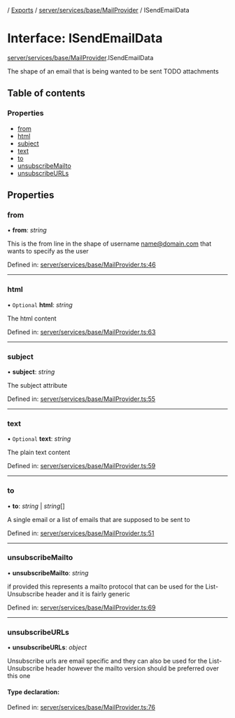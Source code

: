 [](../README.md) / [Exports](../modules.md) / [server/services/base/MailProvider](../modules/server_services_base_mailprovider.md) / ISendEmailData

# Interface: ISendEmailData

[server/services/base/MailProvider](../modules/server_services_base_mailprovider.md).ISendEmailData

The shape of an email that is being wanted to be sent
TODO attachments

## Table of contents

### Properties

- [from](server_services_base_mailprovider.isendemaildata.md#from)
- [html](server_services_base_mailprovider.isendemaildata.md#html)
- [subject](server_services_base_mailprovider.isendemaildata.md#subject)
- [text](server_services_base_mailprovider.isendemaildata.md#text)
- [to](server_services_base_mailprovider.isendemaildata.md#to)
- [unsubscribeMailto](server_services_base_mailprovider.isendemaildata.md#unsubscribemailto)
- [unsubscribeURLs](server_services_base_mailprovider.isendemaildata.md#unsubscribeurls)

## Properties

### from

• **from**: *string*

This is the from line in the shape of
username <name@domain.com> that wants to specify
as the user

Defined in: [server/services/base/MailProvider.ts:46](https://github.com/onzag/itemize/blob/28218320/server/services/base/MailProvider.ts#L46)

___

### html

• `Optional` **html**: *string*

The html content

Defined in: [server/services/base/MailProvider.ts:63](https://github.com/onzag/itemize/blob/28218320/server/services/base/MailProvider.ts#L63)

___

### subject

• **subject**: *string*

The subject attribute

Defined in: [server/services/base/MailProvider.ts:55](https://github.com/onzag/itemize/blob/28218320/server/services/base/MailProvider.ts#L55)

___

### text

• `Optional` **text**: *string*

The plain text content

Defined in: [server/services/base/MailProvider.ts:59](https://github.com/onzag/itemize/blob/28218320/server/services/base/MailProvider.ts#L59)

___

### to

• **to**: *string* \| *string*[]

A single email or a list of emails that are supposed
to be sent to

Defined in: [server/services/base/MailProvider.ts:51](https://github.com/onzag/itemize/blob/28218320/server/services/base/MailProvider.ts#L51)

___

### unsubscribeMailto

• **unsubscribeMailto**: *string*

if provided this represents a mailto protocol
that can be used for the List-Unsubscribe header
and it is fairly generic

Defined in: [server/services/base/MailProvider.ts:69](https://github.com/onzag/itemize/blob/28218320/server/services/base/MailProvider.ts#L69)

___

### unsubscribeURLs

• **unsubscribeURLs**: *object*

Unsubscribe urls are email specific and they can
also be used for the List-Unsubscribe header
however the mailto version should be preferred
over this one

#### Type declaration:

Defined in: [server/services/base/MailProvider.ts:76](https://github.com/onzag/itemize/blob/28218320/server/services/base/MailProvider.ts#L76)
